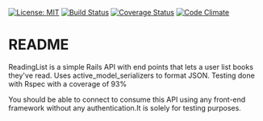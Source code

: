 [![License: MIT](https://img.shields.io/badge/License-MIT-yellow.svg)](https://opensource.org/licenses/MIT)
[![Build Status](https://travis-ci.org/enowmbi/Reading-List.svg?branch=master)](https://travis-ci.org/enowmbi/Reading-List)
[![Coverage Status](https://coveralls.io/repos/github/enowmbi/Reading-List/badge.svg?branch=master)](https://coveralls.io/github/enowmbi/Reading-List?branch=master)
[![Code Climate](https://codeclimate.com/github/codeclimate/codeclimate/badges/gpa.svg)](https://codeclimate.com/github/enowmbi/Reading-List)

# README

ReadingList is a simple Rails API with end points that lets a user list books they've read. Uses active_model_serializers to format JSON.
Testing done with Rspec with a coverage of 93%

You should be able to connect to consume this API using any front-end framework without any authentication.It is solely for testing purposes.
